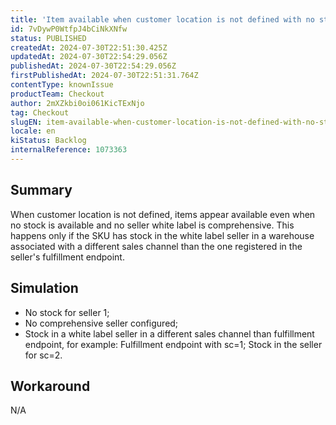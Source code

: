 ```yaml
---
title: 'Item available when customer location is not defined with no stock'
id: 7vDywP0WtfpJ4bCiNkXNfw
status: PUBLISHED
createdAt: 2024-07-30T22:51:30.425Z
updatedAt: 2024-07-30T22:54:29.056Z
publishedAt: 2024-07-30T22:54:29.056Z
firstPublishedAt: 2024-07-30T22:51:31.764Z
contentType: knownIssue
productTeam: Checkout
author: 2mXZkbi0oi061KicTExNjo
tag: Checkout
slugEN: item-available-when-customer-location-is-not-defined-with-no-stock
locale: en
kiStatus: Backlog
internalReference: 1073363
---
```


## Summary


When customer location is not defined, items appear available even when no stock is available and no seller white label is comprehensive. This happens only if the SKU has stock in the white label seller in a warehouse associated with a different sales channel than the one registered in the seller's fulfillment endpoint.


##

## Simulation



- No stock for seller 1;
- No comprehensive seller configured;
- Stock in a white label seller in a different sales channel than fulfillment endpoint, for example:
Fulfillment endpoint with sc=1;
Stock in the seller for sc=2.


##

## Workaround


N/A





